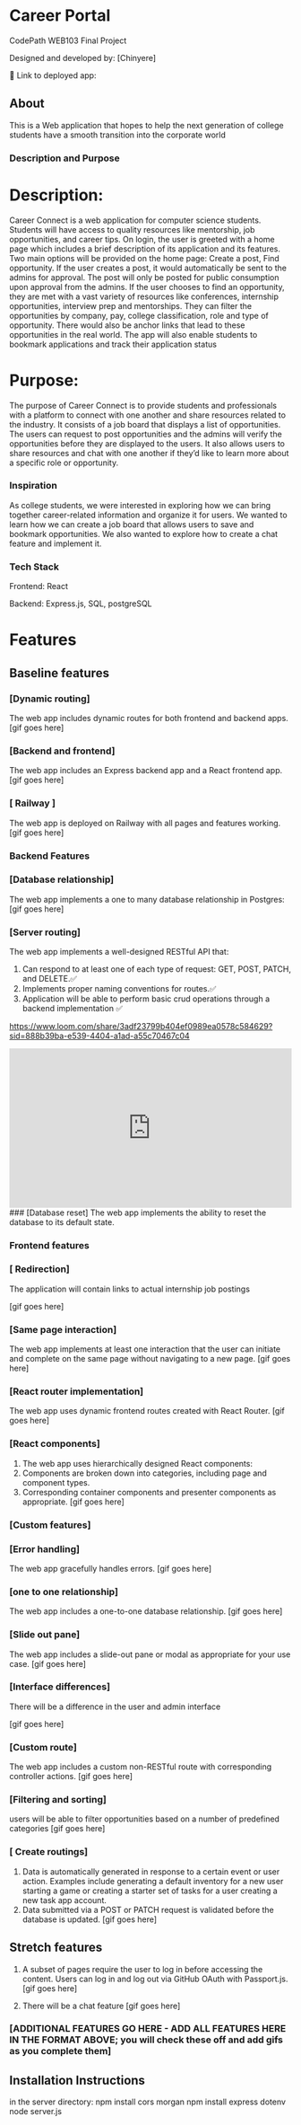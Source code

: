 # Career Portal

CodePath WEB103 Final Project

Designed and developed by: [Chinyere]

🔗 Link to deployed app:

## About
This is a Web application that hopes to help the next generation of college students have a smooth transition into the corporate world

### Description and Purpose
# Description:
Career Connect is a web application for computer science students. Students will have access to quality resources like mentorship, job opportunities, and career tips.
On login, the user is greeted with a home page which includes a brief description of its application and its features. Two main options will be provided on the home page: Create a post, Find opportunity.
If the user creates a post, it would automatically be sent to the admins for approval. The post will only be posted for public consumption upon approval from the admins.
If the user chooses to find an opportunity, they are met with a vast variety of resources like conferences, internship opportunities, interview prep and mentorships. They can filter the opportunities by company, pay, college classification, role and type of opportunity. There would also be anchor links that lead to these opportunities in the real world.
The app will also enable students to bookmark applications and track their application status

# Purpose: 
The purpose of Career Connect is to provide students and professionals with a platform to connect with one another and share resources related to the industry. It consists of a job board that displays a list of opportunities. The users can request to post opportunities and the admins will verify the opportunities before they are displayed to the users. It also allows users to share resources and chat with one another if they’d like to learn more about a specific role or opportunity. 

### Inspiration

As college students, we were interested in exploring how we can bring together career-related information and organize it for users. We wanted to learn how we can create a job board that allows users to save and bookmark opportunities. We also wanted to explore how to create a chat feature and implement it.


### Tech Stack

Frontend: React

Backend: Express.js, SQL, postgreSQL

# Features
## Baseline features
### [Dynamic routing]
The web app includes dynamic routes for both frontend and backend apps.
[gif goes here]

### [Backend and frontend]
The web app includes an Express backend app and a React frontend app.
[gif goes here]

### [ Railway ]
The web app is deployed on Railway with all pages and features working.
[gif goes here]

### Backend Features
### [Database relationship]
The web app implements a one to many database relationship in Postgres:
[gif goes here]

### [Server routing]
The web app implements a well-designed RESTful API that:
1. Can respond to at least one of each type of request: GET, POST, PATCH, and DELETE.✅
2. Implements proper naming conventions for routes.✅
3. Application will be able to perform basic crud operations through a backend implementation ✅ 

https://www.loom.com/share/3adf23799b404ef0989ea0578c584629?sid=888b39ba-e539-4404-a1ad-a55c70467c04

<div style="position: relative; padding-bottom: 56.25%; height: 0;"><iframe src="https://www.loom.com/embed/3adf23799b404ef0989ea0578c584629?sid=2b38a353-49b8-4d00-9549-1b0cea58fbb6" frameborder="0" webkitallowfullscreen mozallowfullscreen allowfullscreen style="position: absolute; top: 0; left: 0; width: 100%; height: 100%;"></iframe></div>
### [Database reset]
The web app implements the ability to reset the database to its default state.

### Frontend features
### [ Redirection]
The application will contain links to actual internship job postings

[gif goes here]

### [Same page interaction]
The web app implements at least one interaction that the user can initiate and complete on the same page without navigating to a new page.
[gif goes here] 

### [React router implementation]
The web app uses dynamic frontend routes created with React Router.
[gif goes here]

### [React components]
1. The web app uses hierarchically designed React components:
2. Components are broken down into categories, including page and component types.
3. Corresponding container components and presenter components as appropriate.
[gif goes here]

### [Custom features]

### [Error handling]
The web app gracefully handles errors.
[gif goes here]

### [one to one relationship]
The web app includes a one-to-one database relationship.
[gif goes here]

### [Slide out pane]
The web app includes a slide-out pane or modal as appropriate for your use case.
[gif goes here]

### [Interface differences]
There will be a difference in the user and admin interface

[gif goes here]

### [Custom route]
The web app includes a custom non-RESTful route with corresponding controller actions.
[gif goes here]

### [Filtering and sorting]
users will be able to filter opportunities based on a number of predefined categories
[gif goes here]

### [ Create routings]
1. Data is automatically generated in response to a certain event or user action. Examples include generating a default inventory for a new user starting a game or creating a starter set of tasks for a user creating a new task app account.
2. Data submitted via a POST or PATCH request is validated before the database is updated.
[gif goes here]

## Stretch features
1. A subset of pages require the user to log in before accessing the content.
Users can log in and log out via GitHub OAuth with Passport.js.
[gif goes here]

2. There will be a chat feature
[gif goes here]

### [ADDITIONAL FEATURES GO HERE - ADD ALL FEATURES HERE IN THE FORMAT ABOVE; you will check these off and add gifs as you complete them]

## Installation Instructions
in the server directory:
npm install cors morgan
npm install express dotenv
node server.js
